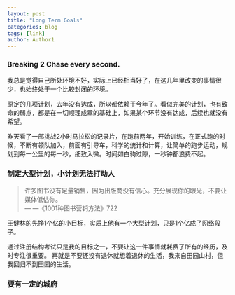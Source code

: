 ```yaml
---
layout: post
title: "Long Term Goals"
categories: blog
tags: [link]
author: Author1
---
```


### Breaking 2 Chase every second.

我总是觉得自己所处环境不好，实际上已经相当好了，在这几年里改变的事情很少，也始终处于一个比较封闭的环境。

原定的几项计划，去年没有达成，所以都依赖于今年了。看似完美的计划，也有致命的弱点，都是在一切顺理成章的基础上，如果某个环节没有达成，后续也就没有希望。

昨天看了一部挑战2小时马拉松的记录片，在跑前两年，开始训练，在正式跑的时候，不断有领队加入，前面有引导车，科学的统计和计算，让简单的跑步运动，规划到每一公里的每一秒，细致入微。时间如白驹过隙，一秒钟都浪费不起。

### 制定大型计划，小计划无法打动人


> 许多图书没有足量销售，因为出版商没有信心。充分展现你的眼光，不要让媒体低估你。
> <br>— —《1001种图书营销方法》722

王健林的先挣1个亿的小目标，实质上他有一个大型计划，只是1个亿成了网络段子。

通过注册结构考试只是我的目标之一，不要让这一件事情就耗费了所有的经历，及时专注很重要。
再就是不要还没有退休就想着退休的生活，我来自田园山村，但我回归不到田园的生活。


### 要有一定的城府

